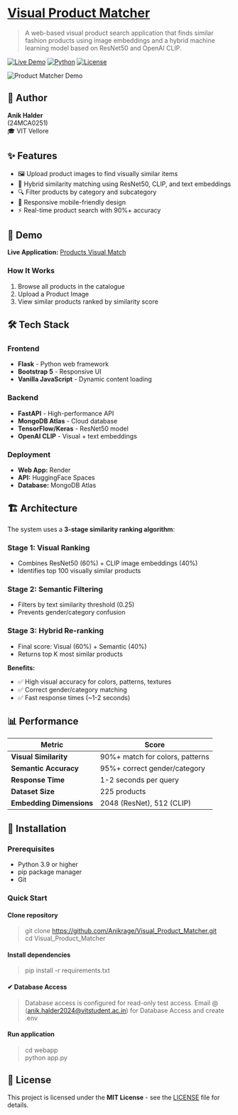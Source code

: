 # [Visual Product Matcher](https://visual-product-matcher-1hkn.onrender.com/)

> A web-based visual product search application that finds similar fashion products using image embeddings and a hybrid machine learning model based on ResNet50 and OpenAI CLIP.

[![Live Demo](https://img.shields.io/badge/demo-live-brightgreen)](https://visual-product-matcher-1hkn.onrender.com/)
[![Python](https://img.shields.io/badge/python-3.9+-blue.svg)](https://www.python.org/downloads/)
[![License](https://img.shields.io/badge/license-MIT-blue.svg)](LICENSE)

![Product Matcher Demo](./demo.GIF)

## 👤 Author
**Anik Halder**  
(24MCA0251)  
🎓 VIT Vellore

## ✨ Features

- 🖼️ Upload product images to find visually similar items
- 🤖 Hybrid similarity matching using ResNet50, CLIP, and text embeddings
- 🔍 Filter products by category and subcategory
- 📱 Responsive mobile-friendly design
- ⚡ Real-time product search with 90%+ accuracy

## 🎯 Demo

**Live Application:** [Products Visual Match](https://visual-product-matcher-1hkn.onrender.com/)

### How It Works

1. Browse all products in the catalogue
2. Upload a Product Image
3. View similar products ranked by similarity score

## 🛠️ Tech Stack

### Frontend
- **Flask** - Python web framework
- **Bootstrap 5** - Responsive UI
- **Vanilla JavaScript** - Dynamic content loading

### Backend
- **FastAPI** - High-performance API
- **MongoDB Atlas** - Cloud database
- **TensorFlow/Keras** - ResNet50 model
- **OpenAI CLIP** - Visual + text embeddings

### Deployment
- **Web App:** Render
- **API:** HuggingFace Spaces
- **Database:** MongoDB Atlas

## 🏗️ Architecture

The system uses a **3-stage similarity ranking algorithm**:

### Stage 1: Visual Ranking
- Combines ResNet50 (60%) + CLIP image embeddings (40%)
- Identifies top 100 visually similar products

### Stage 2: Semantic Filtering
- Filters by text similarity threshold (0.25)
- Prevents gender/category confusion

### Stage 3: Hybrid Re-ranking
- Final score: Visual (60%) + Semantic (40%)
- Returns top K most similar products

**Benefits:**
- ✅ High visual accuracy for colors, patterns, textures
- ✅ Correct gender/category matching
- ✅ Fast response times (~1-2 seconds)

## 📊 Performance

| Metric | Score |
|--------|-------|
| **Visual Similarity** | 90%+ match for colors, patterns |
| **Semantic Accuracy** | 95%+ correct gender/category |
| **Response Time** | 1-2 seconds per query |
| **Dataset Size** | 225 products |
| **Embedding Dimensions** | 2048 (ResNet), 512 (CLIP) |

## 🚀 Installation

### Prerequisites

- Python 3.9 or higher
- pip package manager
- Git

### Quick Start

#### Clone repository

> git clone https://github.com/Anikrage/Visual_Product_Matcher.git  
> cd Visual_Product_Matcher  

#### Install dependencies

> pip install -r requirements.txt  

#### ✔ Database Access

> Database access is configured for read-only test access.
> Email @ (anik.halder2024@vitstudent.ac.in) for Database Access and create .env

#### Run application

> cd webapp  
> python app.py  


## 📝 License

This project is licensed under the **MIT License** - see the [LICENSE](LICENSE) file for details.

